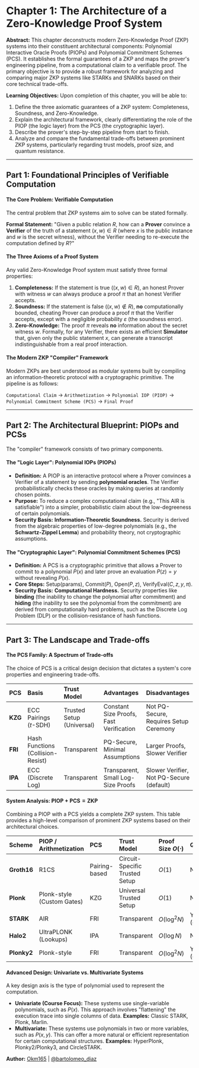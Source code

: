 # Chapter 1: The Architecture of a Zero-Knowledge Proof System

**Abstract:** This chapter deconstructs modern Zero-Knowledge Proof (ZKP) systems into their constituent architectural components: Polynomial Interactive Oracle Proofs (PIOPs) and Polynomial Commitment Schemes (PCS). It establishes the formal guarantees of a ZKP and maps the prover's engineering pipeline, from a computational claim to a verifiable proof. The primary objective is to provide a robust framework for analyzing and comparing major ZKP systems like STARKs and SNARKs based on their core technical trade-offs.

**Learning Objectives:** Upon completion of this chapter, you will be able to:

1.  Define the three axiomatic guarantees of a ZKP system: Completeness, Soundness, and Zero-Knowledge.
2.  Explain the architectural framework, clearly differentiating the role of the PIOP (the logic layer) from the PCS (the cryptographic layer).
3.  Describe the prover's step-by-step pipeline from start to finish.
4.  Analyze and compare the fundamental trade-offs between prominent ZKP systems, particularly regarding trust models, proof size, and quantum resistance.

---

## Part 1: Foundational Principles of Verifiable Computation

#### The Core Problem: Verifiable Computation

The central problem that ZKP systems aim to solve can be stated formally.

**Formal Statement:** "Given a public relation $`R`$, how can a **Prover** convince a **Verifier** of the truth of a statement $`(x, w) \in R`$ (where $`x`$ is the public instance and $`w`$ is the secret witness), without the Verifier needing to re-execute the computation defined by $`R`$?"

#### The Three Axioms of a Proof System

Any valid Zero-Knowledge Proof system must satisfy three formal properties:

1.  **Completeness:** If the statement is true ($`(x, w) \in R`$), an honest Prover with witness $`w`$ can always produce a proof $`\pi`$ that an honest Verifier accepts.
2.  **Soundness:** If the statement is false ($`(x, w) \notin R`$), **no** computationally bounded, cheating Prover can produce a proof $`\pi`$ that the Verifier accepts, except with a negligible probability $`\varepsilon`$ (the soundness error).
3.  **Zero-Knowledge:** The proof $`\pi`$ reveals **no** information about the secret witness $`w`$. Formally, for any Verifier, there exists an efficient **Simulator** that, given only the public statement $`x`$, can generate a transcript indistinguishable from a real proof interaction.

#### The Modern ZKP "Compiler" Framework

Modern ZKPs are best understood as modular systems built by compiling an information-theoretic protocol with a cryptographic primitive. The pipeline is as follows:

`Computational Claim` → `Arithmetization` → `Polynomial IOP (PIOP)` → `Polynomial Commitment Scheme (PCS)` → `Final Proof`

---

## Part 2: The Architectural Blueprint: PIOPs and PCSs

The "compiler" framework consists of two primary components.

#### The "Logic Layer": Polynomial IOPs (PIOPs)

- **Definition:** A PIOP is an interactive protocol where a Prover convinces a Verifier of a statement by sending **polynomial oracles**. The Verifier probabilistically checks these oracles by making queries at randomly chosen points.
- **Purpose:** To reduce a complex computational claim (e.g., "This AIR is satisfiable") into a simpler, probabilistic claim about the low-degreeness of certain polynomials.
- **Security Basis:** **Information-Theoretic Soundness.** Security is derived from the algebraic properties of low-degree polynomials (e.g., the **Schwartz-Zippel Lemma**) and probability theory, not cryptographic assumptions.

#### The "Cryptographic Layer": Polynomial Commitment Schemes (PCS)

- **Definition:** A PCS is a cryptographic primitive that allows a Prover to commit to a polynomial $`P(x)`$ and later prove an evaluation $`P(z) = y`$ without revealing $`P(x)`$.
- **Core Steps:** $`\text{Setup}(\text{params})`$, $`\text{Commit}(P)`$, $`\text{Open}(P, z)`$, $`\text{VerifyEval}(C, z, y, \pi)`$.
- **Security Basis:** **Computational Hardness.** Security properties like **binding** (the inability to change the polynomial after commitment) and **hiding** (the inability to see the polynomial from the commitment) are derived from computationally hard problems, such as the Discrete Log Problem (DLP) or the collision-resistance of hash functions.

---

## Part 3: The Landscape and Trade-offs

#### The PCS Family: A Spectrum of Trade-offs

The choice of PCS is a critical design decision that dictates a system's core properties and engineering trade-offs.

| PCS     | Basis                             | Trust Model               | Advantages                              | Disadvantages                            |
| :------ | :-------------------------------- | :------------------------ | :-------------------------------------- | :--------------------------------------- |
| **KZG** | ECC Pairings ($`t\text{-SDH}`$)    | Trusted Setup (Universal) | Constant Size Proofs, Fast Verification | Not PQ-Secure, Requires Setup Ceremony   |
| **FRI** | Hash Functions (Collision-Resist) | Transparent               | PQ-Secure, Minimal Assumptions          | Larger Proofs, Slower Verifier           |
| **IPA** | ECC (Discrete Log)                | Transparent               | Transparent, Small Log-Size Proofs      | Slower Verifier, Not PQ-Secure (default) |

#### System Analysis: $`\text{PIOP} + \text{PCS} = \text{ZKP}`$

Combining a PIOP with a PCS yields a complete ZKP system. This table provides a high-level comparison of prominent ZKP systems based on their architectural choices.

| Scheme      | PIOP / Arithmetization     | PCS           | Trust Model                    | Proof Size $`O(\cdot)`$ | Quantum?          |
| :---------- | :------------------------- | :------------ | :----------------------------- | :-------------------- | :---------------- |
| **Groth16** | R1CS                       | Pairing-based | Circuit-Specific Trusted Setup | $`O(1)`$              | No                |
| **Plonk**   | Plonk-style (Custom Gates) | KZG           | Universal Trusted Setup        | $`O(1)`$              | No                |
| **STARK**   | AIR                        | FRI           | Transparent                    | $`O(\log^2 N)`$       | Yes (conjectured) |
| **Halo2**   | UltraPLONK (Lookups)       | IPA           | Transparent                    | $`O(\log N)`$         | No (default)      |
| **Plonky2** | Plonk-style                | FRI           | Transparent                    | $`O(\log^2 N)`$       | Yes (conjectured) |

#### Advanced Design: Univariate vs. Multivariate Systems

A key design axis is the type of polynomial used to represent the computation.

- **Univariate (Course Focus):** These systems use single-variable polynomials, such as $`P(x)`$. This approach involves "flattening" the execution trace into single columns of data. **Examples:** Classic STARK, Plonk, Marlin.
- **Multivariate:** These systems use polynomials in two or more variables, such as $`P(x, y)`$. This can offer a more natural or efficient representation for certain computational structures. **Examples:** HyperPlonk, Plonky2/Plonky3, and CircleSTARK.

**Author:** [Okm165](https://github.com/Okm165) | [@bartolomeo_diaz](https://x.com/bartolomeo_diaz)